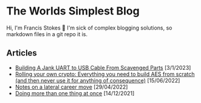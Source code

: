 # The Worlds Simplest Blog

Hi, I'm Francis Stokes 👋 I'm sick of complex blogging solutions, so markdown files in a git repo it is.

## Articles

- [Building A Jank UART to USB Cable From Scavenged Parts](./2023/3/1/building-a-jank-uart-cable-from-scavenged-parts.md) [3/1/2023]
- [Rolling your own crypto: Everything you need to build AES from scratch (and then never use it for anything of consequence)](./2022/6/15/rolling-your-own-crypto-aes.md) [15/06/2022]
- [Notes on a lateral career move](./2022/4/29/notes-on-a-lateral-career-move.md) [29/04/2022]
- [Doing more than one thing at once](./2021/12/14/doing-more-than-one-thing.md) [14/12/2021]

